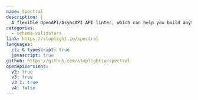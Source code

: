 ```yaml
---
name: Spectral
description: |
  A flexible OpenAPI/AsyncAPI API linter, which can help you build anything from automated API Style Guides for API Governance workflows, or handle any other JSON/YAML object linting. functions.
categories:
  - schema-validators
link: https://stoplight.io/spectral
languages:
  cli & typescript: true
  javascript: true
github: https://github.com/stoplightio/spectral
openApiVersions:
  v2: true
  v3: true
  v3_1: true
  v4: false
---
```


